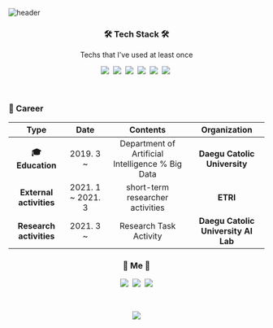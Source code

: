 ![header](https://capsule-render.vercel.app/api?type=soft&color=auto&height=150&section=header&text=GeonKim&fontSize=80&animation=twinkling)

<h3 align="center">🛠 Tech Stack 🛠</h3>

<p align="center"> Techs that I've used at least once </p>

<p align="center">
  <img src="https://img.shields.io/badge/Python-3766AB?style=flat-square&logo=Python&logoColor=white"/></a>&nbsp 
  <img src="https://img.shields.io/badge/Java-007396?style=flat-square&logo=Java&logoColor=white"/></a>&nbsp 
  <img src="https://img.shields.io/badge/C-A8B9CC?style=flat-square&logo=C&logoColor=white"/></a>&nbsp
  <img src="https://img.shields.io/badge/linux-11B48A?style=flat-square&logo=#FCC624&logoColor=white"/></a>&nbsp 
  <img src="https://img.shields.io/badge/Mysql-E6B91E?style=flat-square&logo=MySql&logoColor=white"/></a>&nbsp 
  <img src="https://img.shields.io/badge/aws-333664?style=flat-square&logo=amazon-aws&logoColor=white"/></a>&nbsp 
</p>

<br>

### :purple_heart: Career

| **Type** | **Date** | **Contents** | **Organization** |
|:--------:|:--------:|:--------:|:--------:|
| **:mortar_board: Education** | 2019. 3 ~  | Department of Artificial Intelligence % Big Data | **Daegu Catolic University** |
| **External activities** | 2021. 1 ~ 2021. 3 | short-term researcher activities | **ETRI** |
| **Research activities** | 2021. 3 ~  | Research Task Activity | **Daegu Catolic University AI Lab** |

<h3 align="center"> 🧸 Me 🧸 </h3>
<p align="center">
  <a href="https://geonkimdcu.github.io/"><img src="https://img.shields.io/badge/Github%20Blog-11B48A?style=flat-square&logo=Vimeo&logoColor=white&link=https://geonkimdcu.github.io/"/></a>&nbsp
  <a href="https://www.instagram.com/geon._.0428/"><img src="https://img.shields.io/badge/Instagram-E4405F?style=flat-square&logo=Instagram&logoColor=white&link=https://www.instagram.com/geon._.0428"/></a>&nbsp
  <a href="mailto:geon0599@naver.com"><img src="https://img.shields.io/badge/Gmail-d14836?style=flat-square&logo=Gmail&logoColor=white&link=geon0599@naver.com"/></a>
</p>
<br>

<p align="center">
  <a href="https://hits.seeyoufarm.com"><img src="https://hits.seeyoufarm.com/api/count/incr/badge.svg?url=https%3A%2F%2Fgithub.com%2FGeonKimdcu&count_bg=%23ED6DA3&title_bg=%2386757wE&icon=&icon_color=%23E1DEDE&title=hits&edge_flat=false"/></a>
</p>
